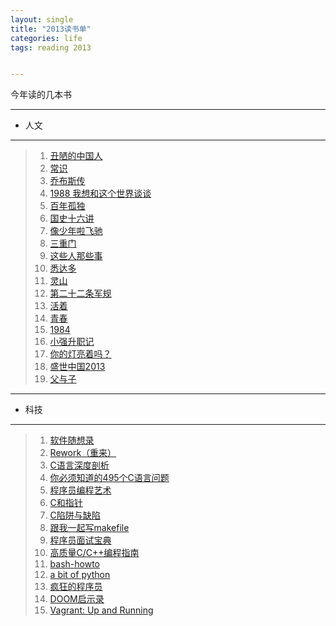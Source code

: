```yaml
---
layout: single
title: "2013读书单"
categories: life
tags: reading 2013


---
```


今年读的几本书

---

- 人文
  
---

>1. [丑陋的中国人](http://book.douban.com/subject/1027247/)
>1. [常识](http://book.douban.com/subject/3344676/)
>1. [乔布斯传](http://book.douban.com/subject/6798611/)
>1. [1988 我想和这个世界谈谈](http://book.douban.com/subject/5275059/)
>1. [百年孤独](http://book.douban.com/subject/1786670/)
>1. [国史十六讲](http://book.douban.com/subject/1768526/)
>1. [像少年啦飞驰](http://book.douban.com/subject/1914083/)
>1. [三重门](http://book.douban.com/subject/1026425/)
>1. [这些人那些事](http://book.douban.com/subject/6388661/)
>1. [悉达多](http://book.douban.com/subject/3406401/)
>1. [灵山](http://baike.baidu.com/link?url=6QUq6GJVQu72QmeVIHdAFzpvqqL9ZQbcoPE3FDmEu2Rqp9W0rP39LAE_ckJuUxcyBdBMvOBY5mejKlDzn28rmq)
>1. [第二十二条军规](http://book.douban.com/subject/1088812/)
>1. [活着](http://book.douban.com/subject/1061118/)
>1. [青春](http://book.douban.com/subject/6902639/)
>1. [1984](http://book.douban.com/subject/4820710/)
>1. [小强升职记](http://book.douban.com/subject/3558629/)
>1. [你的灯亮着吗？](http://book.douban.com/subject/1135754/)
>1. [盛世中国2013](https://www.google.com/search?q=%E7%9B%9B%E4%B8%96%E4%B8%AD%E5%9B%BD2013)
>1. [父与子](http://book.douban.com/subject/1002898/)

---

- 科技 

---

>1. [软件随想录](http://book.douban.com/subject/4163938/)
>1. [Rework（重来）](http://book.douban.com/subject/5320866/)
>1. [C语言深度剖析](http://book.douban.com/subject/4924419/)
>1. [你必须知道的495个C语言问题](http://book.douban.com/subject/3422332/)
>1. [程序员编程艺术](http://blog.csdn.net/v_july_v/article/details/7506231)
>1. [C和指针](http://book.douban.com/subject/3012360/)
>1. [C陷阱与缺陷](http://book.douban.com/subject/1102097/)
>1. [跟我一起写makefile](http://blog.csdn.net/haoel/article/details/2886)
>1. [程序员面试宝典](http://book.douban.com/subject/6025287/)
>1. [高质量C/C++编程指南](http://book.douban.com/subject/2116929/)
>1. [bash-howto](http://tldp.org/HOWTO/Bash-Prog-Intro-HOWTO.html)
>1. [a bit of python](https://www.google.com/search?q=a+bit+of+python)
>1. [疯狂的程序员](http://book.douban.com/subject/3267945/)
>1. [DOOM启示录](http://book.douban.com/subject/5914587/)
>1. [Vagrant: Up and Running](http://chimera.labs.oreilly.com/books/1234000001668/)
    

